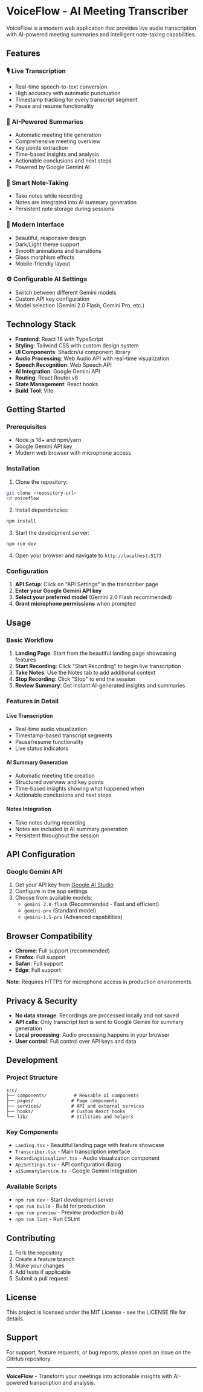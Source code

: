 
# VoiceFlow - AI Meeting Transcriber

VoiceFlow is a modern web application that provides live audio transcription with AI-powered meeting summaries and intelligent note-taking capabilities.

## Features

### 🎙️ Live Transcription
- Real-time speech-to-text conversion
- High accuracy with automatic punctuation
- Timestamp tracking for every transcript segment
- Pause and resume functionality

### 🧠 AI-Powered Summaries
- Automatic meeting title generation
- Comprehensive meeting overview
- Key points extraction
- Time-based insights and analysis
- Actionable conclusions and next steps
- Powered by Google Gemini AI

### 📝 Smart Note-Taking
- Take notes while recording
- Notes are integrated into AI summary generation
- Persistent note storage during sessions

### 🎨 Modern Interface
- Beautiful, responsive design
- Dark/Light theme support
- Smooth animations and transitions
- Glass morphism effects
- Mobile-friendly layout

### ⚙️ Configurable AI Settings
- Switch between different Gemini models
- Custom API key configuration
- Model selection (Gemini 2.0 Flash, Gemini Pro, etc.)

## Technology Stack

- **Frontend**: React 18 with TypeScript
- **Styling**: Tailwind CSS with custom design system
- **UI Components**: Shadcn/ui component library
- **Audio Processing**: Web Audio API with real-time visualization
- **Speech Recognition**: Web Speech API
- **AI Integration**: Google Gemini API
- **Routing**: React Router v6
- **State Management**: React hooks
- **Build Tool**: Vite

## Getting Started

### Prerequisites
- Node.js 18+ and npm/yarn
- Google Gemini API key
- Modern web browser with microphone access

### Installation

1. Clone the repository:
```bash
git clone <repository-url>
cd voiceflow
```

2. Install dependencies:
```bash
npm install
```

3. Start the development server:
```bash
npm run dev
```

4. Open your browser and navigate to `http://localhost:5173`

### Configuration

1. **API Setup**: Click on "API Settings" in the transcriber page
2. **Enter your Google Gemini API key**
3. **Select your preferred model** (Gemini 2.0 Flash recommended)
4. **Grant microphone permissions** when prompted

## Usage

### Basic Workflow

1. **Landing Page**: Start from the beautiful landing page showcasing features
2. **Start Recording**: Click "Start Recording" to begin live transcription
3. **Take Notes**: Use the Notes tab to add additional context
4. **Stop Recording**: Click "Stop" to end the session
5. **Review Summary**: Get instant AI-generated insights and summaries

### Features in Detail

#### Live Transcription
- Real-time audio visualization
- Timestamp-based transcript segments
- Pause/resume functionality
- Live status indicators

#### AI Summary Generation
- Automatic meeting title creation
- Structured overview and key points
- Time-based insights showing what happened when
- Actionable conclusions and next steps

#### Notes Integration
- Take notes during recording
- Notes are included in AI summary generation
- Persistent throughout the session

## API Configuration

### Google Gemini API
1. Get your API key from [Google AI Studio](https://makersuite.google.com/app/apikey)
2. Configure in the app settings
3. Choose from available models:
   - `gemini-2.0-flash` (Recommended - Fast and efficient)
   - `gemini-pro` (Standard model)
   - `gemini-1.5-pro` (Advanced capabilities)

## Browser Compatibility

- **Chrome**: Full support (recommended)
- **Firefox**: Full support
- **Safari**: Full support
- **Edge**: Full support

**Note**: Requires HTTPS for microphone access in production environments.

## Privacy & Security

- **No data storage**: Recordings are processed locally and not saved
- **API calls**: Only transcript text is sent to Google Gemini for summary generation
- **Local processing**: Audio processing happens in your browser
- **User control**: Full control over API keys and data

## Development

### Project Structure
```
src/
├── components/          # Reusable UI components
├── pages/              # Page components
├── services/           # API and external services
├── hooks/              # Custom React hooks
└── lib/                # Utilities and helpers
```

### Key Components
- `Landing.tsx` - Beautiful landing page with feature showcase
- `Transcriber.tsx` - Main transcription interface
- `RecordingVisualizer.tsx` - Audio visualization component
- `ApiSettings.tsx` - API configuration dialog
- `aiSummaryService.ts` - Google Gemini integration

### Available Scripts
- `npm run dev` - Start development server
- `npm run build` - Build for production
- `npm run preview` - Preview production build
- `npm run lint` - Run ESLint

## Contributing

1. Fork the repository
2. Create a feature branch
3. Make your changes
4. Add tests if applicable
5. Submit a pull request

## License

This project is licensed under the MIT License - see the LICENSE file for details.

## Support

For support, feature requests, or bug reports, please open an issue on the GitHub repository.

---

**VoiceFlow** - Transform your meetings into actionable insights with AI-powered transcription and analysis.

